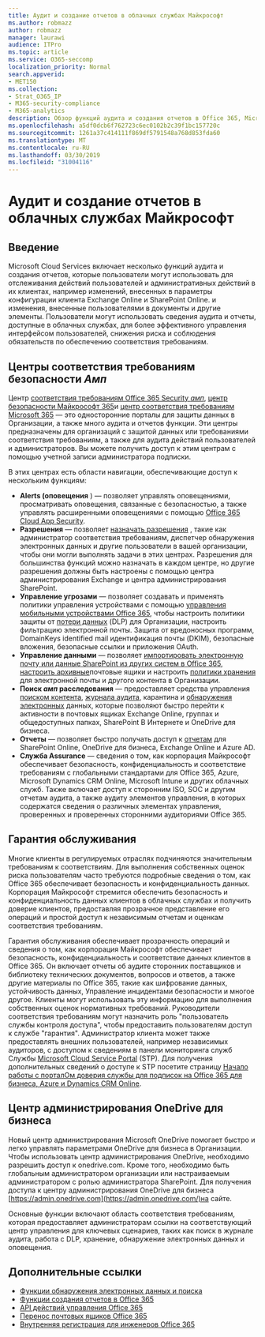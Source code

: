 ```yaml
---
title: Аудит и создание отчетов в облачных службах Майкрософт
ms.author: robmazz
author: robmazz
manager: laurawi
audience: ITPro
ms.topic: article
ms.service: O365-seccomp
localization_priority: Normal
search.appverid:
- MET150
ms.collection:
- Strat_O365_IP
- M365-security-compliance
- M365-analytics
description: Обзор функций аудита и создания отчетов в Office 365, Microsoft 365 и гарантиях обслуживания.
ms.openlocfilehash: a5df0dcb6f762723c6ec0102b2c39f1bc157720c
ms.sourcegitcommit: 1261a37c414111f869df5791548a768d853fda60
ms.translationtype: MT
ms.contentlocale: ru-RU
ms.lasthandoff: 03/30/2019
ms.locfileid: "31004116"
---
```

# <a name="auditing-and-reporting-in-microsoft-cloud-services"></a>Аудит и создание отчетов в облачных службах Майкрософт

## <a name="introduction"></a>Введение
Microsoft Cloud Services включает несколько функций аудита и создания отчетов, которые пользователи могут использовать для отслеживания действий пользователей и административных действий в их клиентах, например изменений, внесенных в параметры конфигурации клиента Exchange Online и SharePoint Online. и изменения, внесенные пользователями в документы и другие элементы. Пользователи могут использовать сведения аудита и отчеты, доступные в облачных службах, для более эффективного управления интерфейсом пользователей, снижения риска и соблюдения обязательств по обеспечению соответствия требованиям.

## <a name="security--compliance-centers"></a>Центры соответствия требованиям безопасности _Амп_
Центр [соответствия требованиям Office 365 Security _амп_](https://protection.office.com), [центр безопасности Майкрософт 365](https://security.microsoft.com)и [центр соответствия требованиям Microsoft 365](https://compliance.microsoft.com) — это односторонние порталы для защиты данных в Организации, а также много аудита и отчетов функции. Эти центры предназначены для организаций с защитой данных или требованиями соответствия требованиям, а также для аудита действий пользователей и администраторов. Вы можете получить доступ к этим центрам с помощью учетной записи администратора подписки.

В этих центрах есть области навигации, обеспечивающие доступ к нескольким функциям:
- **Alerts (оповещения** ) — позволяет управлять оповещениями, просматривать оповещения, связанные с безопасностью, а также управлять расширенными оповещениями с помощью [Office 365 Cloud App Security](https://docs.microsoft.com/en-us/Office365/SecurityCompliance/office-365-cas-overview). 
- **Разрешения** — позволяет [назначать разрешения](https://support.office.com/article/Give-users-access-to-the-Office-365-Security-Compliance-Center-2cfce2c8-20c5-47f9-afc4-24b059c1bd76) , такие как администратор соответствия требованиям, диспетчер обнаружения электронных данных и другие пользователи в вашей организации, чтобы они могли выполнять задачи в этих центрах. Разрешения для большинства функций можно назначать в каждом центре, но другие разрешения должны быть настроены с помощью центра администрирования Exchange и центра администрирования SharePoint.
- **Управление угрозами** — позволяет создавать и применять политики управления устройствами с помощью [управления мобильными устройствами Office 365](https://support.office.com/article/Overview-of-Mobile-Device-Management-for-Office-365-faa7d8e5-645d-4d59-839c-c8d4c1869e4a), чтобы настроить политики защиты от [потери данных](https://support.office.com/article/Overview-of-data-loss-prevention-policies-1966b2a7-d1e2-4d92-ab61-42efbb137f5e) (DLP) для Организации, настроить фильтрацию электронной почты. Защита от вредоносных программ, DomainKeys identified mail идентификация почты (DKIM), безопасные вложения, безопасные ссылки и приложения OAuth.
- **Управление данными** — позволяет [импортировать электронную почту или данные SharePoint из других систем в Office 365](https://support.office.com/article/Import-PST-files-or-SharePoint-data-to-Office-365-ba688e0a-0fcb-4bd7-8e57-2b669564ea84), [настроить архивные](https://support.office.com/article/Enable-archive-mailboxes-in-the-Office-365-Security-Compliance-Center-268a109e-7843-405b-bb3d-b9393b2342ce)почтовые ящики и настроить [политики хранения](https://support.office.com/article/Retention-in-the-Office-365-Security-Compliance-Center-2a0fc432-f18c-45aa-a539-30ab035c608c) для электронной почты и другого контента в Организации.
- **Поиск _амп_ расследования** — предоставляет средства управления [поиском контента](https://support.office.com/article/Run-a-Content-Search-in-the-Office-365-Security-Compliance-Center-61852fd9-fe8a-4880-a339-cb19ed3bff4a), [журнала аудита](https://support.office.com/article/Search-the-audit-log-in-the-Office-365-Security-Compliance-Center-0d4d0f35-390b-4518-800e-0c7ec95e946c), карантина и [обнаружения электронных](https://support.office.com/article/Manage-eDiscovery-cases-in-the-Office-365-Security-Compliance-Center-edea80d6-20a7-40fb-b8c4-5e8c8395f6da) данных, которые позволяют быстро перейти к активности в почтовых ящиках Exchange Online, группах и общедоступных папках, SharePoint В Интернете и OneDrive для бизнеса.
- **Отчеты** — позволяет быстро получать доступ к [отчетам](https://support.office.com/article/Reports-in-the-Office-365-Security-Compliance-Center-7acd33ce-1ec8-49fb-b625-43bac7b58c5a) для SharePoint Online, OneDrive для бизнеса, Exchange Online и Azure AD.
- **Служба Assurance** — сведения о том, как корпорация Майкрософт обеспечивает безопасность, конфиденциальность и соответствие требованиям с глобальными стандартами для Office 365, Azure, Microsoft Dynamics CRM Online, Microsoft Intune и других облачных служб. Также включает доступ к сторонним ISO, SOC и другим отчетам аудита, а также аудиту элементов управления, в которых содержатся сведения о различных элементах управления, проверенных и проверенных сторонними аудиториями Office 365.

## <a name="service-assurance"></a>Гарантия обслуживания
Многие клиенты в регулируемых отраслях подчиняются значительным требованиям к соответствиям. Для выполнения собственных оценок риска пользователям часто требуются подробные сведения о том, как Office 365 обеспечивает безопасность и конфиденциальность данных. Корпорация Майкрософт стремится обеспечить безопасность и конфиденциальность данных клиентов в облачных службах и получить доверие клиентов, предоставляя прозрачное представление его операций и простой доступ к независимым отчетам и оценкам соответствия требованиям.

Гарантия обслуживания обеспечивает прозрачность операций и сведения о том, как корпорация Майкрософт обеспечивает безопасность, конфиденциальность и соответствие данных клиентов в Office 365. Он включает отчеты об аудите сторонних поставщиков и библиотеку технических документов, вопросов и ответов, а также другие материалы по Office 365, такие как шифрование данных, устойчивость данных, Управление инцидентами безопасности и многое другое. Клиенты могут использовать эту информацию для выполнения собственных оценок нормативных требований. Руководители соответствия требованиям могут назначить роль "пользователь службы контроля доступа", чтобы предоставить пользователям доступ к службе "гарантия". Администратор клиента может также предоставлять внешних пользователей, например независимых аудиторов, с доступом к сведениям в панели мониторинга служб Службы [Microsoft Cloud Service Portal](http://aka.ms/STP) (STP). Для получения дополнительных сведений о доступе к STP посетите страницу [Начало работы с порталОм доверия службы для подписок на Office 365 для бизнеса, Azure и Dynamics CRM Online](http://aka.ms/STPHelp).

## <a name="onedrive-for-business-admin-center"></a>Центр администрирования OneDrive для бизнеса
Новый центр администрирования Microsoft OneDrive помогает быстро и легко управлять параметрами OneDrive для бизнеса в Организации. Чтобы использовать центр администрирования OneDrive, необходимо разрешить доступ к onedrive.com. Кроме того, необходимо быть глобальным администратором организации или настраиваемым администратором с ролью администратора SharePoint. Для получения доступа к центру администрирования OneDrive для бизнеса [https://admin.onedrive.com](https://admin.onedrive.com/)на сайте.

Основные функции включают область соответствия требованиям, которая предоставляет администраторам ссылки на соответствующий центр управления для ключевых сценариев, таких как поиск в журнале аудита, работа с DLP, хранение, обнаружение электронных данных и оповещения.

## <a name="related-links"></a>Дополнительные ссылки
- [Функции обнаружения электронных данных и поиска](office-365-ediscovery-and-search-features.md)
- [Функции создания отчетов в Office 365](office-365-reporting-features.md)
- [API действий управления Office 365](office-365-management-activity-api.md)
- [Перенос почтовых ящиков Office 365](office-365-mailbox-migrations.md)
- [Внутренняя регистрация для инженеров Office 365](office-365-internal-logging.md)